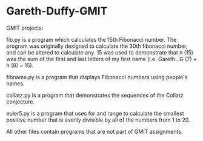 # Gareth-Duffy-GMIT
GMIT projects:

fib.py is a program which calculates the 15th Fibonacci number. The program was originally designed to calculate the 30th fibonacci number, and can be altered to calculate any. 15 was used to demonstrate that n (15) was the sum of the first and last letters of my first name (i.e. Gareth...G (7) + h (8) = 15).

fibname.py is a program that displays Fibonacci numbers using people's names.

collatz.py is a program that demonstrates the sequences of the Collatz conjecture.

euler5.py is a program that uses for and range to calculate the smallest positive number that is evenly divisible by all of the numbers from 1 to 20. 

All other files contain programs that are not part of GMIT assignments.
